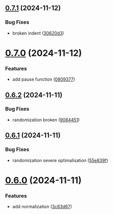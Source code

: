 ## [0.7.1](https://github.com/Jurkyy/util/compare/v0.7.0...v0.7.1) (2024-11-12)


### Bug Fixes

* broken indent ([30620d3](https://github.com/Jurkyy/util/commit/30620d36de67e2d881e5cfbe611d349ec47148a1))



# [0.7.0](https://github.com/Jurkyy/util/compare/v0.6.2...v0.7.0) (2024-11-12)


### Features

* add pause function ([0809377](https://github.com/Jurkyy/util/commit/080937758b3a7f338d9c2739f3070d4722a945e0))



## [0.6.2](https://github.com/Jurkyy/util/compare/v0.6.1...v0.6.2) (2024-11-11)


### Bug Fixes

* randomization broken ([9084451](https://github.com/Jurkyy/util/commit/908445185fb136ef6956b49645402832fc0634e1))



## [0.6.1](https://github.com/Jurkyy/util/compare/v0.6.0...v0.6.1) (2024-11-11)


### Bug Fixes

* randomization severe optimalisation ([55e839f](https://github.com/Jurkyy/util/commit/55e839f65f4736f91c1b1b064a16950c1f6e4fe8))



# [0.6.0](https://github.com/Jurkyy/util/compare/v0.5.0...v0.6.0) (2024-11-11)


### Features

* add normalization ([3c83d67](https://github.com/Jurkyy/util/commit/3c83d67f68af2a79dfd700590c25faecb980d0ff))



